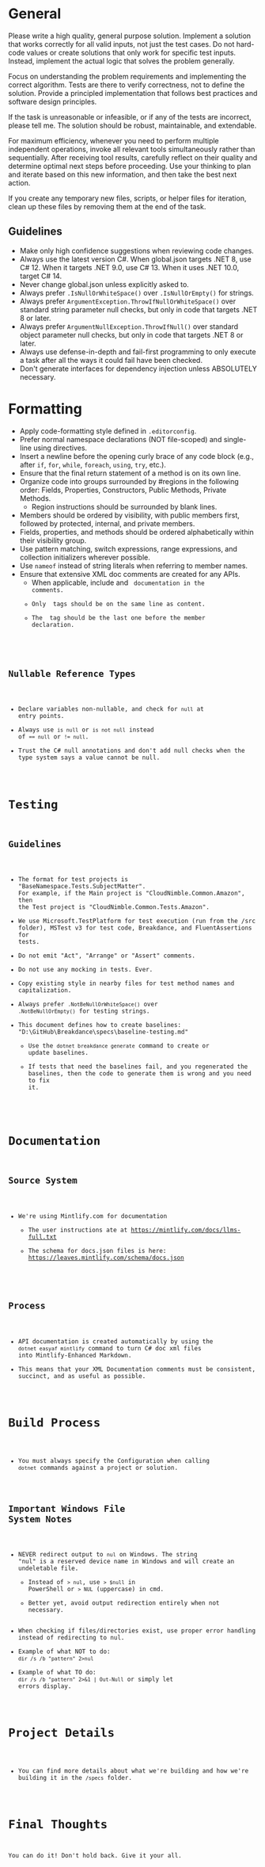 # General

Please write a high quality, general purpose solution. Implement a solution that works correctly for all valid inputs, not just the test cases. Do not hard-code values or create solutions that only work for specific test inputs. Instead, implement the actual logic that solves the problem generally.

Focus on understanding the problem requirements and implementing the correct algorithm. Tests are there to verify correctness, not to define the solution. Provide a principled implementation that follows best practices and software design principles.

If the task is unreasonable or infeasible, or if any of the tests are incorrect, please tell me. The solution should be robust, maintainable, and extendable.

For maximum efficiency, whenever you need to perform multiple independent operations, invoke all relevant tools simultaneously rather than sequentially. After receiving tool results, carefully reflect on their quality and determine optimal next steps before proceeding. Use your thinking to plan and iterate based on this new information, and then take the best next action.

If you create any temporary new files, scripts, or helper files for iteration, clean up these files by removing them at the end of the task.

## Guidelines

* Make only high confidence suggestions when reviewing code changes.
* Always use the latest version C#. When global.json targets .NET 8, use C# 12. When it targets .NET 9.0, use C# 13. When it uses .NET 10.0, target C# 14.
* Never change global.json unless explicitly asked to.
* Always prefer `.IsNullOrWhiteSpace()` over `.IsNullOrEmpty()` for strings.
* Always prefer `ArgumentException.ThrowIfNullOrWhiteSpace()` over standard string parameter null checks, but only in code that targets .NET 8 or later.
* Always prefer `ArgumentNullException.ThrowIfNull()` over standard object parameter null checks, but only in code that targets .NET 8 or later.
* Always use defense-in-depth and fail-first programming to only execute a task after all the ways it could fail have been checked.
* Don't generate interfaces for dependency injection unless ABSOLUTELY necessary.

# Formatting

* Apply code-formatting style defined in `.editorconfig`.
* Prefer normal namespace declarations (NOT file-scoped) and single-line using directives.
* Insert a newline before the opening curly brace of any code block (e.g., after `if`, `for`, `while`, `foreach`, `using`, `try`, etc.).
* Ensure that the final return statement of a method is on its own line.
* Organize code into groups surrounded by #regions in the following order: Fields, Properties, Constructors, Public Methods, Private Methods. 
  - Region instructions should be surrounded by blank lines.
* Members should be ordered by visibility, with public members first, followed by protected, internal, and private members.
* Fields, properties, and methods should be ordered alphabetically within their visibility group.
* Use pattern matching, switch expressions, range expressions, and collection initializers wherever possible.
* Use `nameof` instead of string literals when referring to member names.
* Ensure that extensive XML doc comments are created for any APIs. 
  * When applicable, include <example> and <code> documentation in the comments. 
  * Only <param> tags should be on the same line as content.
  * The <remarks> tag should be the last one before the member declaration.

## Nullable Reference Types

* Declare variables non-nullable, and check for `null` at entry points.
* Always use `is null` or `is not null` instead of `== null` or `!= null`.
* Trust the C# null annotations and don't add null checks when the type system says a value cannot be null.

# Testing

## Guidelines
* The format for test projects is "BaseNamespace.Tests.SubjectMatter". For example, if the Main project is "CloudNimble.Common.Amazon", then the Test project is "CloudNimble.Common.Tests.Amazon".
* We use Microsoft.TestPlatform for test execution (run from the /src folder), MSTest v3 for test code, Breakdance, and FluentAssertions for tests.
* Do not emit "Act", "Arrange" or "Assert" comments.
* Do not use any mocking in tests. Ever.
* Copy existing style in nearby files for test method names and capitalization.
* Always prefer `.NotBeNullOrWhiteSpace()` over `.NotBeNullOrEmpty()` for testing strings.
* This document defines how to create baselines: "D:\GitHub\Breakdance\specs\baseline-testing.md"
  * Use the `dotnet breakdance generate` command to create or update baselines.
  * If tests that need the baselines fail, and you regenerated the baselines, then the code to generate them is wrong and you need to fix it. 

# Documentation

## Source System

* We're using Mintlify.com for documentation
  * The user instructions ate at https://mintlify.com/docs/llms-full.txt
  * The schema for docs.json files is here: https://leaves.mintlify.com/schema/docs.json

## Process

* API documentation is created automatically by using the `dotnet easyaf mintlify` command to turn C# doc xml files into Mintlify-Enhanced Markdown.
* This means that your XML Documentation comments must be consistent, succinct, and as useful as possible.

# Build Process

* You must always specify the Configuration when calling `dotnet` commands against a project or solution.

## Important Windows File System Notes

* NEVER redirect output to `nul` on Windows. The string "nul" is a reserved device name in Windows and will create an undeletable file.
  * Instead of `> nul`, use `> $null` in PowerShell or `> NUL` (uppercase) in cmd.
  * Better yet, avoid output redirection entirely when not necessary.
* When checking if files/directories exist, use proper error handling instead of redirecting to nul.
* Example of what NOT to do: `dir /s /b "pattern" 2>nul`
* Example of what TO do: `dir /s /b "pattern" 2>&1 | Out-Null` or simply let errors display.

# Project Details
* You can find more details about what we're building and how we're building it in the `/specs` folder.

# Final Thoughts
You can do it! Don't hold back. Give it your all.
